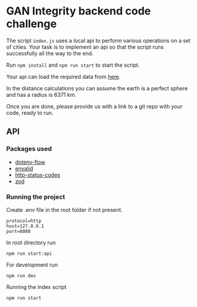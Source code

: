# GAN Integrity backend code challenge

The script `index.js` uses a local api to perform various operations on a set of cities. Your task is to implement an api so that the script runs successfully all the way to the end.

Run `npm install` and `npm run start` to start the script.

Your api can load the required data from [here](addresses.json).

In the distance calculations you can assume the earth is a perfect sphere and has a radius is 6371 km.

Once you are done, please provide us with a link to a git repo with your code, ready to run.

## API

### Packages used

- [dotenv-flow](https://www.npmjs.com/package/dotenv-flow)
- [envalid](https://www.npmjs.com/package/envalid)
- [http-status-codes](https://www.npmjs.com/package/http-status-codes)
- [zod](https://www.npmjs.com/package/zod)

### Running the project

Create .env file in the root folder if not present.

``` env
protocol=http
host=127.0.0.1
port=8080
```

In root directory run

`npm run start:api`

For development run

`npm run dev`

Running the index script

`npm run start`
